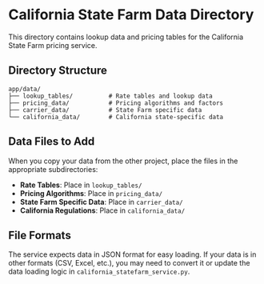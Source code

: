 # California State Farm Data Directory

This directory contains lookup data and pricing tables for the California State Farm pricing service.

## Directory Structure

```
app/data/
├── lookup_tables/          # Rate tables and lookup data
├── pricing_data/           # Pricing algorithms and factors
├── carrier_data/           # State Farm specific data
└── california_data/        # California state-specific data
```

## Data Files to Add

When you copy your data from the other project, place the files in the appropriate subdirectories:

- **Rate Tables**: Place in `lookup_tables/`
- **Pricing Algorithms**: Place in `pricing_data/`
- **State Farm Specific Data**: Place in `carrier_data/`
- **California Regulations**: Place in `california_data/`

## File Formats

The service expects data in JSON format for easy loading. If your data is in other formats (CSV, Excel, etc.), you may need to convert it or update the data loading logic in `california_statefarm_service.py`.
